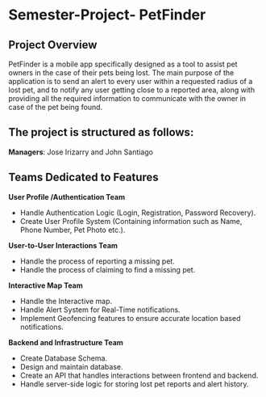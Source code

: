 # Semester-Project- PetFinder

## Project Overview


PetFinder is a mobile app specifically designed as a tool to assist pet owners in the case of their pets being lost. 
The main purpose of the application is to send an alert to every user within a requested radius of a lost pet, and 
to notify any user getting close to a reported area, along with providing all the required information to 
communicate with the owner in case of the pet being found.


## The project is structured as follows:
**Managers**: Jose Irizarry and John Santiago

## Teams Dedicated to Features

**User Profile /Authentication Team**
- Handle Authentication Logic (Login, Registration, Password Recovery).
- Create User Profile System (Containing information such as Name, Phone Number, Pet Photo etc.).

**User-to-User Interactions Team**
- Handle the process of reporting a missing pet.
- Handle the process of claiming to find a missing pet.
   
**Interactive Map Team**
- Handle the Interactive map.
- Handle Alert System for Real-Time notifications.
- Implement Geofencing features to ensure accurate location based notifications.
  
**Backend and Infrastructure Team**
- Create Database Schema.
- Design and maintain database.
- Create an API that handles interactions between frontend and backend.
- Handle server-side logic for storing lost pet reports and alert history. 

